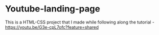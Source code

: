 # Youtube-landing-page

This is a HTML-CSS project that I made while following along the tutorial - https://youtu.be/G3e-cpL7ofc?feature=shared 
